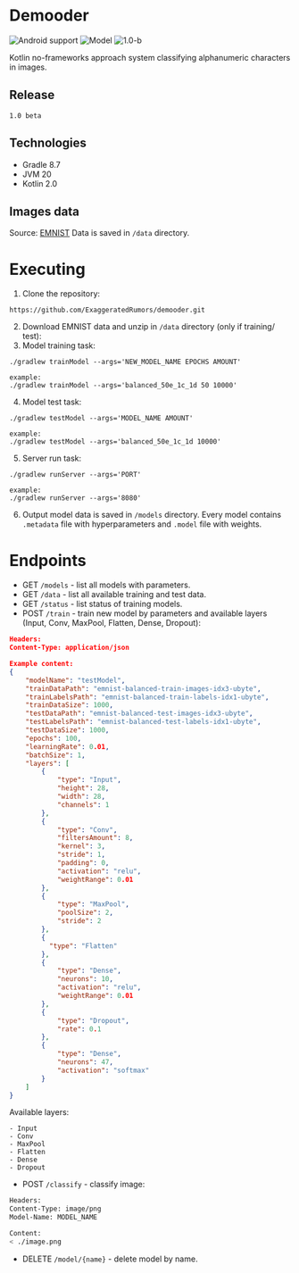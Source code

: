 # Demooder

![Android support](https://shields.io/badge/Kotlin-2.0-green) ![Model](https://shields.io/badge/JVM-20-purple) ![1.0-b](https://shields.io/badge/1.0b-blue)

Kotlin no-frameworks approach system classifying alphanumeric characters in images.


## Release

`
1.0 beta
`

## Technologies

- Gradle 8.7
- JVM 20
- Kotlin 2.0

## Images data

Source: <a href="https://www.kaggle.com/datasets/crawford/emnist/data">EMNIST</a>
Data is saved in `/data` directory.

# Executing

1. Clone the repository:
```agsl
https://github.com/ExaggeratedRumors/demooder.git
```
2. Download EMNIST data and unzip in `/data` directory (only if training/ test):
3. Model training task:
```agsl
./gradlew trainModel --args='NEW_MODEL_NAME EPOCHS AMOUNT'

example:
./gradlew trainModel --args='balanced_50e_1c_1d 50 10000'
```
4. Model test task:
```agsl
./gradlew testModel --args='MODEL_NAME AMOUNT'

example:
./gradlew testModel --args='balanced_50e_1c_1d 10000'
```
5. Server run task:
```agsl
./gradlew runServer --args='PORT'

example:
./gradlew runServer --args='8080'
```
6. Output model data is saved in `/models` directory. Every model contains `.metadata` file with hyperparameters and `.model` file with weights.


# Endpoints

- GET `/models` - list all models with parameters.
- GET `/data` - list all available training and test data.
- GET `/status` - list status of training models.
- POST `/train` - train new model by parameters and available layers (Input, Conv, MaxPool, Flatten, Dense, Dropout):
```json
Headers:
Content-Type: application/json

Example content:
{
    "modelName": "testModel",
    "trainDataPath": "emnist-balanced-train-images-idx3-ubyte",
    "trainLabelsPath": "emnist-balanced-train-labels-idx1-ubyte",
    "trainDataSize": 1000,
    "testDataPath": "emnist-balanced-test-images-idx3-ubyte",
    "testLabelsPath": "emnist-balanced-test-labels-idx1-ubyte",
    "testDataSize": 1000,
    "epochs": 100,
    "learningRate": 0.01,
    "batchSize": 1,
    "layers": [
        {
            "type": "Input",
            "height": 28,
            "width": 28,
            "channels": 1
        },
        {
            "type": "Conv",
            "filtersAmount": 8,
            "kernel": 3,
            "stride": 1,
            "padding": 0,
            "activation": "relu",
            "weightRange": 0.01
        },
        {
            "type": "MaxPool",
            "poolSize": 2,
            "stride": 2
        },
        {
          "type": "Flatten"
        },
        {
            "type": "Dense",
            "neurons": 10,
            "activation": "relu",
            "weightRange": 0.01
        },
        {
            "type": "Dropout",
            "rate": 0.1
        },
        {
            "type": "Dense",
            "neurons": 47,
            "activation": "softmax"
        }
    ]
}
```
Available layers:
```agsl
- Input
- Conv
- MaxPool
- Flatten
- Dense
- Dropout

```

- POST `/classify` - classify image:
```bash
Headers:
Content-Type: image/png
Model-Name: MODEL_NAME

Content:
< ./image.png
```
- DELETE `/model/{name}` - delete model by name.